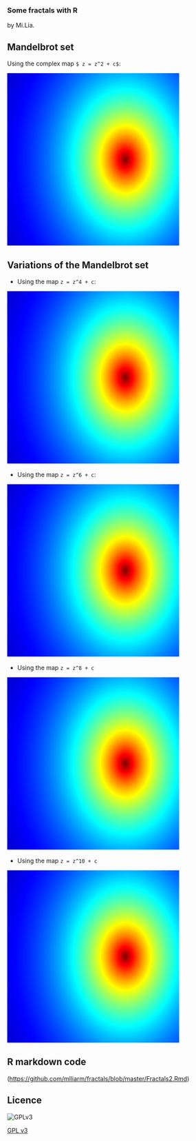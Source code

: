 ### Some fractals with R

by Mi.Lia.

## Mandelbrot set

Using the complex map `$ z = z^2 + c$`:

![Mandel1](Mandelbrot1a.gif)

## Variations of the Mandelbrot set

* Using the map `z = z^4 + c`:

![Mandel2](Mandelbrot2a.gif)

* Using the map `z = z^6 + c`:

![Mandel3](Mandelbrot3a.gif)

* Using the  map `z = z^8 + c`

![Mandel4](Mandelbrot4a.gif)

* Using the map `z = z^10 + c`

![Mandel5](Mandelbrot5a.gif)

## R markdown code

(https://github.com/mlliarm/fractals/blob/master/Fractals2.Rmd)

## Licence

![GPLv3](https://www.gnu.org/graphics/gplv3-127x51.png)

[GPL v3](https://github.com/mlliarm/fractals/blob/master/LICENSE)
